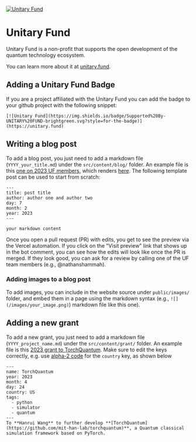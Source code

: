 [![Unitary Fund](https://img.shields.io/badge/Supported%20By-UNITARY%20FUND-brightgreen.svg?style=for-the-badge)](https://unitary.fund)

# Unitary Fund

Unitary Fund is a non-profit that supports the open development of the quantum technology ecosystem.

You can learn more about it at [unitary.fund](https://unitary.fund).

## Adding a Unitary Fund Badge

If you are a project affiliated with the Unitary Fund you can 
add the badge to your github project with the following snippet:

```
[![Unitary Fund](https://img.shields.io/badge/Supported%20By-UNITARY%20FUND-brightgreen.svg?style=for-the-badge)](https://unitary.fund)
```

## Writing a blog post 
To add a blog post, you just need to add a markdown file (`YYYY_your_title.md`) under the `src/content/blog/` folder. 
An example file is this [one on 2023 UF members](./src/content/blog/2023_members.md), which renders [here](https://unitary.fund/posts/2023_members/).
The following template post can be used to start from scratch:
```
---
title: post title
author: author one and author two
day: 7
month: 2
year: 2023
---

your markdown content
```

Once you open a pull request (PR) with edits, you get to see the preview via the Vercel automation. If you click on the "Visit preview" link that shows up in the bot comment, you can see how the edits will look like once the PR is merged. If they look good, you can ask for a review by calling one of the UF team members (e.g., @nathanshammah). 

### Adding images to a blog post
To add images, you can include in the website source under `public/images/` folder, and embed them in a page using the markdown syntax (e.g., `![](/images/your_image.png)`) markdown file like this one). 

## Adding a new grant 
To add a new grant, you just need to add a markdown file (`YYYY_project_name.md`) under the `src/content/grant/` folder. 
An example file is this [2023 grant to TorchQuantum](https://raw.githubusercontent.com/unitaryfund/unitary.fund/main/src/content/grant/2023_TorchQuantum.md). Make sure to edit the keys correctly, e.g. use [alpha-2 code](https://www.iban.com/country-codes) for the `country` key, as shown below
```
---
name: TorchQuantum
year: 2023
month: 4
day: 24
country: US
tags:
  - python
  - simulator
  - quantum
---
To **Hanrui Wang** to further develop **[TorchQuantum](https://github.com/mit-han-lab/torchquantum)**, a Quantum classical simulation framework based on PyTorch.
```
